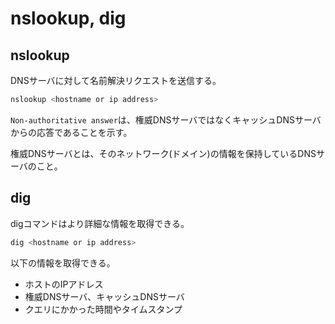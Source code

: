 # nslookup, dig

## nslookup

DNSサーバに対して名前解決リクエストを送信する。

```sh
nslookup <hostname or ip address>
```

`Non-authoritative answer`は、権威DNSサーバではなくキャッシュDNSサーバからの応答であることを示す。

権威DNSサーバとは、そのネットワーク(ドメイン)の情報を保持しているDNSサーバのこと。

## dig

digコマンドはより詳細な情報を取得できる。

```sh
dig <hostname or ip address>
```

以下の情報を取得できる。

- ホストのIPアドレス
- 権威DNSサーバ、キャッシュDNSサーバ
- クエリにかかった時間やタイムスタンプ
